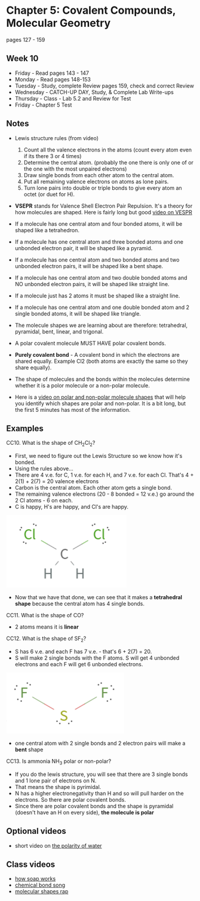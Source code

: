 # Chapter 5:  Covalent Compounds, Molecular Geometry

pages 127 - 159

## Week 10

- Friday - Read pages 143 - 147
- Monday - Read pages 148-153
- Tuesday - Study, complete Review pages 159, check and correct Review
- Wednesday - CATCH-UP DAY, Study, & Complete Lab Write-ups
- Thursday - Class - Lab 5.2 and Review for Test
- Friday - Chapter 5 Test 

## Notes

- Lewis structure rules (from video)
  1. Count all the valence electrons in the atoms (count every atom even if its there 3 or 4 times)
  2. Determine the central atom. (probably the one there is only one of or the one with the most unpaired electrons)
  3. Draw single bonds from each other atom to the central atom.
  4. Put all remaining valence electrons on atoms as lone pairs.
  5. Turn lone pairs into double or triple bonds to give every atom an octet (or duet for H).

- **VSEPR** stands for Valence Shell Electron Pair Repulsion. It's a theory for how molecules are shaped. Here is fairly long but good [video on VESPR](https://youtu.be/nxebQZUVvTg) 
- If a molecule has one central atom and four bonded atoms, it will be shaped like a tetrahedron.
- If a molecule has one central atom and three bonded atoms and one unbonded electron pair, it will be shaped like a pyramid.
- If a molecule has one central atom and two bonded atoms and two unbonded electron pairs, it will be shaped like a bent shape.
- If a molecule has one central atom and two double bonded atoms and NO unbonded electron pairs, it will be shaped like straight line.
- If a molecule just has 2 atoms it must be shaped like a straight line.
- If a molecule has one central atom and one double bonded atom and 2 single bonded atoms, it will be shaped like triangle.
- The molecule shapes we are learning about are therefore: tetrahedral, pyramidal, bent, linear, and trigonal.
- A polar covalent molecule MUST HAVE polar covalent bonds. 
- **Purely covalent bond** - A covalent bond in which the electrons are shared equally. Example Cl2 (both atoms are exactly the same so they share equally).
- The shape of molecules and the bonds within the molecules determine whether it is a polor molecule or a non-polar molecule.
- Here is a [video on polar and non-polar molecule shapes](https://youtu.be/uYtwU0uRK7o) that will help you identify which shapes are polar and non-polar. It is a bit long, but the first 5 minutes has most of the information.

## Examples

CC10. What is the shape of CH<sub>2</sub>Cl<sub>2</sub>?
- First, we need to figure out the Lewis Structure so we know how it's bonded.
- Using the rules above...
- There are 4 v.e. for C, 1 v.e. for each H, and 7 v.e. for each Cl. That's 4 + 2(1) + 2(7) = 20 valence electrons
- Carbon is the central atom. Each other atom gets a single bond. 
- The remaining valence electrons (20 - 8 bonded = 12 v.e.) go around the 2 Cl atoms - 6 on each.
- C is happy, H's are happy, and Cl's are happy. 

![Ch2Cl2](Ch2Cl2_lewis.png)

- Now that we have that done, we can see that it makes a **tetrahedral shape** because the central atom has 4 single bonds.

CC11. What is the shape of CO?
- 2 atoms means it is **linear**

CC12. What is the shape of SF<sub>2</sub>?
- S has 6 v.e. and each F has 7 v.e. - that's 6 + 2(7) = 20.
- S will make 2 single bonds with the F atoms. S will get 4 unbonded electrons and each F will get 6 unbonded electrons.

![SF2](SF2_lewis.png)

- one central atom with 2 single bonds and 2 electron pairs will make a **bent** shape

CC13. Is ammonia NH<sub>3</sub> polar or non-polar?
- If you do the lewis structure, you will see that there are 3 single bonds and 1 lone pair of electrons on N. 
- That means the shape is pyrimidal. 
- N has a higher electronegativity than H and so will pull harder on the electrons. So there are polar covalent bonds.
- Since there are polar covalent bonds and the shape is pyramidal (doesn't have an H on every side), **the molecule is polar**


## Optional videos

- short video on [the polarity of water](https://youtu.be/ASLUY2U1M-8)

## Class videos
- [how soap works](https://www.youtube.com/watch?v=ZOKAoNbJkSg)
- [chemical bond song](https://www.youtube.com/watch?v=wWUYHHo-zB0)
- [molecular shapes rap](https://www.youtube.com/watch?v=ZCctlT0cayU)
